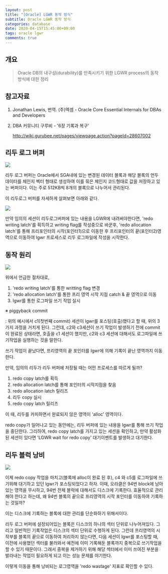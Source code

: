 ```yaml
---
layout: post
title: "[Oracle] LGWR 동작 방식"
subtitle: Oracle LGWR 동작 방식
categories: database
date: 2020-04-15T15:45:00+09:00
tags: oracle lgwr 
comments: true
---
```

## 개요
> Oracle DB의 내구성(durability)를 만족시키기 위한 LGWR process의 동작 방식에 대한 정리


## 참고자료

1. Jonathan Lewis, 번역. (주)엑셈 - Oracle Core Essential Internals for DBAs and Developers

2. DBA 커뮤니티 구루비 - '6장 기록과 복구'

   http://wiki.gurubee.net/pages/viewpage.action?pageId=28607002
   
   

## 리두 로그 버퍼

<img src="http://wiki.gurubee.net/download/attachments/28607002/6-1.png" />

 리두 로그 버퍼는 Oracle에서 SGA내에 있는 변경된 데이터 블록과 해당 블록의 언두 데이터를 체인지 벡터 형태로 생성하여 이를 묶은 체인지 코드형태로 값을 저장하고 있는 버퍼이다. 이는 주로 512KB씩 8개의 블록으로 나누어서 관리된다.

 이 리두로그 버퍼를 자세하게 살펴보면 아래와 같다.

<img src="http://wiki.gurubee.net/download/attachments/28607002/6-2.png" />

 만약 임의의 세션이 리두로그버퍼에 있는 내용을 LGWR에 내려써야한다면, 'redo writing latch'를 획득하고 writing flag를 작성중으로 바꾼후, 'redo allocation latch'를 통해 프리포인터의 시작(포인터1)으로 이동한 후  프리포인터의 끝(포인터2)영역으로 이동하여 lgwr 프로세스로 리두 로그파일에 작성을 시작한다.



## 동작 원리

<img src="http://wiki.gurubee.net/download/attachments/28607002/6-3.png" />

  위에서 언급한 절차대로,

1. 'redo writing latch'를 통한 writting flag 변경
2. 'redo allocation latch'를 통한 프리 영역 시작 지점 catch & 끝 영역으로 이동
3. lgwr를 통한 로그파일 쓰기 작업 실시



※ piggyback commit

: 위의 예시에서 c1(첫번째 commit) 세션이 lgwr를 포스팅(호출)했다고 할 때, 위의 3가지 과정을 거치게 된다. 그런데, c2와 c3세션이 쓰기 작업이 발생하기 전에 commit이 완료된 상태라면, 호출을 c1 세션이 했지만, c2와 c3 세션에 대해서도 로그파일에 쓰기작업을 실행하는 것을 말한다.



 쓰기 작업이 끝났다면, 프리영역의 끝 포인터를 lgwr에 의해 기록이 끝난 영역까지 이동한다.

 만약, 임의의 리두가 리두 버퍼에 저장될 때는 어떤 프로세스를 따르게 될까?

1. redo copy latch를 획득
2. redo allocation latch를 통해 포인터의 시작지점을 찾음
3. redo allocation latch 릴리즈
4. 리두 copy 실시
5. redo copy latch 릴리즈

 이 때, 리두를 카피하면서 완료되지 않은 영역이 'alloc' 영역이다.

 redo copy가 일어나고 있는 동안에는, 리두 버퍼에 있는 내용을 lgwr를 통해 쓰기 작업을 중단한다. 그리하여, redo copy latch를 가지고 있는 세션을 확인하고, 만약 활성화된 세션이 있다면 'LGWR wait for redo copy' 대기이벤트를 발생하고 대기한다.



## 리두 블럭 낭비

<img src="http://wiki.gurubee.net/download/attachments/28607002/6-4.png" />

 이제 redo copy 작업을 마치고(블록에 alloc이 완료 된 후), c4 와 c5를 로그파일에 쓰기위해 대기하고 있던 lgwr가 포스팅되었다고 하자. 이때, 오라클은 94번 block에 남아있는 영역을 무시하고, 94번 전체 블럭에 대해서도 디스크에 기록한다.  효율적으로 관리해야 한다고 하는데, 왜 94번 블록의 끝으로 프리영역의 시작 포인터를 이동하여 기록하는 것일까?

 이는 디스크에 기록하는 블록에 대한 관리를 단순화하기 위해서이다.

 리두 로그 버퍼에 설정되어있는 블록은 디스크의 하나의 섹터 단위로 나누어져있다. 그리고 일반적인 기록작업은 디스크의 섹터 단위로 수행하게 된다. 그런데 프리영역의 시작부를 블록의 끝으로 이동하여 처리하지 않는다면, 다음 세션이 lgwr를 포스팅할 때, 이전에 사용했던 섹터를 불러와서 예전에 이미 기록해둔 블록까지 중복으로 쓰기작업을 할 수 있기 때문이다. 그래서 중복을 제거하기 위해 해당 섹터에서 이미 쓰여진 부분을 발라내는 작업이 필요하게 되고 이는 성능 문제를 야기한다.

 이렇게 이동을 통해 낭비되는 로그영역을 'redo wastage' 지표로 확인할 수 있다.